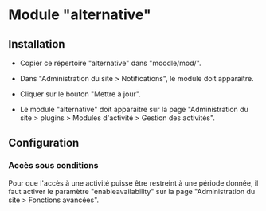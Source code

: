 Module "alternative"
====================

Installation
------------

* Copier ce répertoire "alternative" dans "moodle/mod/".

* Dans "Administration du site > Notifications", le module doit apparaître.

* Cliquer sur le bouton "Mettre à jour".

* Le module "alternative" doit apparaître sur la page "Administration du site >
plugins > Modules d'activité > Gestion des activités".


Configuration
-------------

### Accès sous conditions

Pour que l'accès à une activité puisse être restreint à une période donnée,
il faut activer le paramètre "enableavailability" sur la page "Administration du site >
Fonctions avancées".

